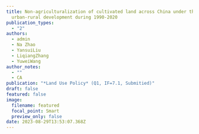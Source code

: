 ```yaml
---
title: Non-agriculturalization of cultivated land across China under the
  urban-rural development during 1990-2020
publication_types:
  - "2"
authors:
  - admin
  - Na Zhao
  - YansuiLiu
  - LiqiangZhang
  - YuweiWang
author_notes:
  - ""
  - CA
publication: "*Land Use Policy* (Q1, IF=7.1, Submitied)"
draft: false
featured: false
image:
  filename: featured
  focal_point: Smart
  preview_only: false
date: 2023-08-29T13:53:07.368Z
---
```

